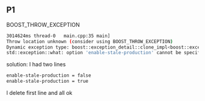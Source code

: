 ## P1
BOOST_THROW_EXCEPTION
```bash
3014624ms thread-0   main.cpp:35 main]
Throw location unknown (consider using BOOST_THROW_EXCEPTION)
Dynamic exception type: boost::exception_detail::clone_impl<boost::exception_detail::error_info_injector<boost::program_options::multiple_occurrences> >
std::exception::what: option 'enable-stale-production' cannot be specified more than once

```
solution:
I had two lines
```bash
enable-stale-production = false
enable-stale-production = true
```
I delete first line and all ok
